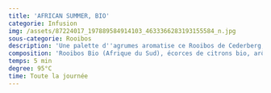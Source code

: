 ```yaml
---
title: 'AFRICAN SUMMER, BIO'
categorie: Infusion
img: /assets/87224017_197889584914103_4633366283193155584_n.jpg
sous-categorie: Rooibos
description: 'Une palette d''agrumes aromatise ce Rooibos de Cederberg,. '
composition: 'Rooibos Bio (Afrique du Sud), écorces de citrons bio, arôme naturel de vanille'
temps: 5 min
degree: 95°C
time: Toute la journée
---
```


